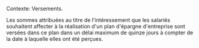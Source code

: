 Contexte: Versements.

Les sommes attribuées au titre de l'intéressement que les salariés souhaitent affecter à la réalisation d'un plan d'épargne d'entreprise sont versées dans ce plan dans un délai maximum de quinze jours à compter de la date à laquelle elles ont été perçues.